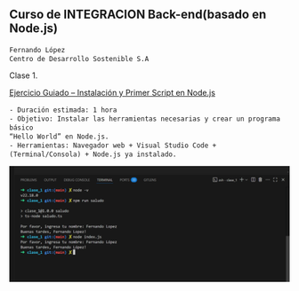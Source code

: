 ## Curso de INTEGRACION Back-end(basado en Node.js)

```text
Fernando López
Centro de Desarrollo Sostenible S.A
```

Clase 1.

[Ejercicio Guiado – Instalación y Primer Script en Node.js](https://github.com/ferpiecel/integracion-back-end-node2025/tree/main/clase_1)

```
- Duración estimada: 1 hora
- Objetivo: Instalar las herramientas necesarias y crear un programa básico
“Hello World” en Node.js.
- Herramientas: Navegador web + Visual Studio Code + (Terminal/Consola) + Node.js ya instalado.
```

![alt text](image.png)
